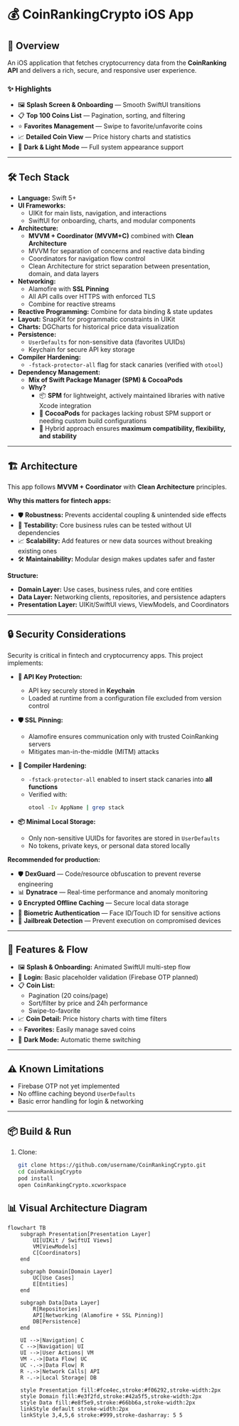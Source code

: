 # 💰 CoinRankingCrypto iOS App

## 📖 Overview

An iOS application that fetches cryptocurrency data from the **CoinRanking API** and delivers a rich, secure, and responsive user experience.

### ✨ Highlights
- 🖼 **Splash Screen & Onboarding** — Smooth SwiftUI transitions  
- 📋 **Top 100 Coins List** — Pagination, sorting, and filtering  
- ⭐ **Favorites Management** — Swipe to favorite/unfavorite coins  
- 📈 **Detailed Coin View** — Price history charts and statistics  
- 🌙 **Dark & Light Mode** — Full system appearance support  

---

## 🛠 Tech Stack

- **Language:** Swift 5+  
- **UI Frameworks:**  
  - UIKit for main lists, navigation, and interactions  
  - SwiftUI for onboarding, charts, and modular components  
- **Architecture:**  
  - **MVVM + Coordinator (MVVM+C)** combined with **Clean Architecture**  
  - MVVM for separation of concerns and reactive data binding  
  - Coordinators for navigation flow control  
  - Clean Architecture for strict separation between presentation, domain, and data layers  
- **Networking:**  
  - Alamofire with **SSL Pinning**  
  - All API calls over HTTPS with enforced TLS  
  - Combine for reactive streams  
- **Reactive Programming:** Combine for data binding & state updates  
- **Layout:** SnapKit for programmatic constraints in UIKit  
- **Charts:** DGCharts for historical price data visualization  
- **Persistence:**  
  - `UserDefaults` for non-sensitive data (favorites UUIDs)  
  - Keychain for secure API key storage  
- **Compiler Hardening:**  
  - `-fstack-protector-all` flag for stack canaries (verified with `otool`)  
- **Dependency Management:**  
  - **Mix of Swift Package Manager (SPM) & CocoaPods**  
  - **Why?**  
    - 📦 **SPM** for lightweight, actively maintained libraries with native Xcode integration  
    - 🔧 **CocoaPods** for packages lacking robust SPM support or needing custom build configurations  
    - 🔄 Hybrid approach ensures **maximum compatibility, flexibility, and stability**  

---

## 🏗 Architecture

This app follows **MVVM + Coordinator** with **Clean Architecture** principles.

**Why this matters for fintech apps:**
- 🛡 **Robustness:** Prevents accidental coupling & unintended side effects  
- 🧪 **Testability:** Core business rules can be tested without UI dependencies  
- 📈 **Scalability:** Add features or new data sources without breaking existing ones  
- 🛠 **Maintainability:** Modular design makes updates safer and faster  

**Structure:**
- **Domain Layer:** Use cases, business rules, and core entities  
- **Data Layer:** Networking clients, repositories, and persistence adapters  
- **Presentation Layer:** UIKit/SwiftUI views, ViewModels, and Coordinators  

---

## 🔒 Security Considerations

Security is critical in fintech and cryptocurrency apps. This project implements:

- **🔑 API Key Protection:**  
  - API key securely stored in **Keychain**  
  - Loaded at runtime from a configuration file excluded from version control  

- **🛡 SSL Pinning:**  
  - Alamofire ensures communication only with trusted CoinRanking servers  
  - Mitigates man-in-the-middle (MITM) attacks  

- **🔐 Compiler Hardening:**  
  - `-fstack-protector-all` enabled to insert stack canaries into **all functions**  
  - Verified with:
    ```bash
    otool -Iv AppName | grep stack
    ```

- **📦 Minimal Local Storage:**  
  - Only non-sensitive UUIDs for favorites are stored in `UserDefaults`  
  - No tokens, private keys, or personal data stored locally  

**Recommended for production:**
- 🛡 **DexGuard** — Code/resource obfuscation to prevent reverse engineering  
- 📊 **Dynatrace** — Real-time performance and anomaly monitoring  
- 🔒 **Encrypted Offline Caching** — Secure local data storage  
- 👤 **Biometric Authentication** — Face ID/Touch ID for sensitive actions  
- 🚫 **Jailbreak Detection** — Prevent execution on compromised devices  

---

## 🚀 Features & Flow

- 🖼 **Splash & Onboarding:** Animated SwiftUI multi-step flow  
- 🔐 **Login:** Basic placeholder validation (Firebase OTP planned)  
- 📋 **Coin List:**  
  - Pagination (20 coins/page)  
  - Sort/filter by price and 24h performance  
  - Swipe-to-favorite  
- 📈 **Coin Detail:** Price history charts with time filters  
- ⭐ **Favorites:** Easily manage saved coins  
- 🌙 **Dark Mode:** Automatic theme switching  

---

## ⚠ Known Limitations

- Firebase OTP not yet implemented  
- No offline caching beyond `UserDefaults`  
- Basic error handling for login & networking  

---

## 📦 Build & Run

1. Clone:
   ```bash
   git clone https://github.com/username/CoinRankingCrypto.git
   cd CoinRankingCrypto
   pod install
   open CoinRankingCrypto.xcworkspace

## 📊 Visual Architecture Diagram

```mermaid
flowchart TB
    subgraph Presentation[Presentation Layer]
        UI[UIKit / SwiftUI Views]
        VM[ViewModels]
        C[Coordinators]
    end
    
    subgraph Domain[Domain Layer]
        UC[Use Cases]
        E[Entities]
    end
    
    subgraph Data[Data Layer]
        R[Repositories]
        API[Networking (Alamofire + SSL Pinning)]
        DB[Persistence]
    end
    
    UI -->|Navigation| C
    C -->|Navigation| UI
    UI -->|User Actions| VM
    VM -.->|Data Flow| UC
    UC -.->|Data Flow| R
    R -.->|Network Calls| API
    R -.->|Local Storage| DB
    
    style Presentation fill:#fce4ec,stroke:#f06292,stroke-width:2px
    style Domain fill:#e3f2fd,stroke:#42a5f5,stroke-width:2px
    style Data fill:#e8f5e9,stroke:#66bb6a,stroke-width:2px
    linkStyle default stroke-width:2px
    linkStyle 3,4,5,6 stroke:#999,stroke-dasharray: 5 5
